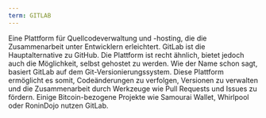 ```yaml
---
term: GITLAB
---
```


Eine Plattform für Quellcodeverwaltung und -hosting, die die Zusammenarbeit unter Entwicklern erleichtert. GitLab ist die Hauptalternative zu GitHub. Die Plattform ist recht ähnlich, bietet jedoch auch die Möglichkeit, selbst gehostet zu werden. Wie der Name schon sagt, basiert GitLab auf dem Git-Versionierungssystem. Diese Plattform ermöglicht es somit, Codeänderungen zu verfolgen, Versionen zu verwalten und die Zusammenarbeit durch Werkzeuge wie Pull Requests und Issues zu fördern. Einige Bitcoin-bezogene Projekte wie Samourai Wallet, Whirlpool oder RoninDojo nutzen GitLab.